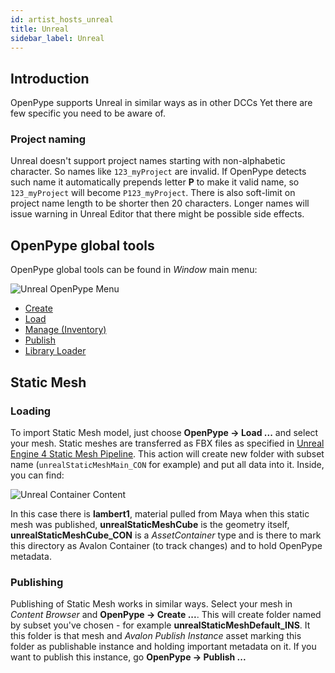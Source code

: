```yaml
---
id: artist_hosts_unreal
title: Unreal
sidebar_label: Unreal
---
```


## Introduction

OpenPype supports Unreal in similar ways as in other DCCs Yet there are few specific you need to be aware of.

### Project naming

Unreal doesn't support project names starting with non-alphabetic character. So names like `123_myProject` are
invalid. If OpenPype detects such name it automatically prepends letter **P** to make it valid name, so `123_myProject` will become `P123_myProject`. There is also soft-limit on project name length to be shorter then 20 characters. Longer names will issue warning in Unreal Editor that there might be possible side effects.

## OpenPype global tools

OpenPype global tools can be found in *Window* main menu:

![Unreal OpenPype Menu](assets/unreal-avalon_tools.jpg)

-   [Create](artist_tools.md#creator)
-   [Load](artist_tools.md#loader)
-   [Manage (Inventory)](artist_tools.md#inventory)
-   [Publish](artist_tools.md#publisher)
-   [Library Loader](artist_tools.md#library-loader)

## Static Mesh

### Loading

To import Static Mesh model, just choose **OpenPype → Load ...** and select your mesh. Static meshes are transferred as FBX files as specified in [Unreal Engine 4 Static Mesh Pipeline](https://docs.unrealengine.com/en-US/Engine/Content/Importing/FBX/StaticMeshes/index.html). This action will create new folder with subset name (`unrealStaticMeshMain_CON` for example) and put all data into it. Inside, you can find:

![Unreal Container Content](assets/unreal-container.jpg)

In this case there is **lambert1**, material pulled from Maya when this static mesh was published, **unrealStaticMeshCube** is the geometry itself, **unrealStaticMeshCube_CON** is a *AssetContainer* type and is there to mark this directory as Avalon Container (to track changes) and to hold OpenPype metadata.

### Publishing

Publishing of Static Mesh works in similar ways. Select your mesh in *Content Browser* and **OpenPype → Create ...**. This will create folder named by subset you've chosen - for example **unrealStaticMeshDefault_INS**. It this folder is that mesh and *Avalon Publish Instance* asset marking this folder as publishable instance and holding important metadata on it. If you want to publish this instance, go **OpenPype → Publish ...**
